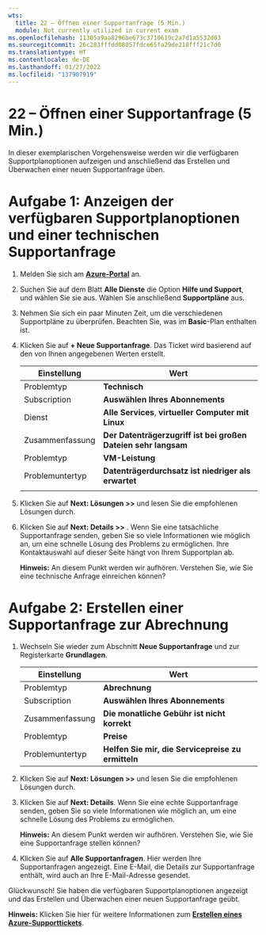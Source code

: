 ```yaml
---
wts:
  title: 22 – Öffnen einer Supportanfrage (5 Min.)
  module: Not currently utilized in current exam
ms.openlocfilehash: 11305a9aa8296be673c3710619c2a7d1a5532d03
ms.sourcegitcommit: 26c283fffdd08057fdce65fa29de218fff21c7d0
ms.translationtype: HT
ms.contentlocale: de-DE
ms.lasthandoff: 01/27/2022
ms.locfileid: "137907919"
---
```

# <a name="22---open-a-support-request-5-min"></a>22 – Öffnen einer Supportanfrage (5 Min.)

In dieser exemplarischen Vorgehensweise werden wir die verfügbaren Supportplanoptionen aufzeigen und anschließend das Erstellen und Überwachen einer neuen Supportanfrage üben.

# <a name="task-1-view-available-support-plan-options-and-a-technical-support-request"></a>Aufgabe 1: Anzeigen der verfügbaren Supportplanoptionen und einer technischen Supportanfrage

1. Melden Sie sich am [**Azure-Portal**](https://portal.azure.com) an.

2. Suchen Sie auf dem Blatt **Alle Dienste** die Option **Hilfe und Support**, und wählen Sie sie aus. Wählen Sie anschließend **Supportpläne** aus.

3. Nehmen Sie sich ein paar Minuten Zeit, um die verschiedenen Supportpläne zu überprüfen. Beachten Sie, was im **Basic**-Plan enthalten ist. 

4. Klicken Sie auf **+ Neue Supportanfrage**. Das Ticket wird basierend auf den von Ihnen angegebenen Werten erstellt. 

    | Einstellung | Wert|
    |----|--------|
    | Problemtyp| **Technisch** |
    | Subscription | **Auswählen Ihres Abonnements** |
    | Dienst | **Alle Services**, **virtueller Computer mit Linux** |
    | Zusammenfassung | **Der Datenträgerzugriff ist bei großen Dateien sehr langsam** |
    | Problemtyp | **VM-Leistung** |
    | Problemuntertyp | **Datenträgerdurchsatz ist niedriger als erwartet** |    
    | | |

5. Klicken Sie auf **Next: Lösungen >>** und lesen Sie die empfohlenen Lösungen durch.

6. Klicken Sie auf **Next: Details >>** . Wenn Sie eine tatsächliche Supportanfrage senden, geben Sie so viele Informationen wie möglich an, um eine schnelle Lösung des Problems zu ermöglichen. Ihre Kontaktauswahl auf dieser Seite hängt von Ihrem Supportplan ab. 

    **Hinweis:** An diesem Punkt werden wir aufhören. Verstehen Sie, wie Sie eine technische Anfrage einreichen können?

# <a name="task-2-create-a-billing-support-request"></a>Aufgabe 2: Erstellen einer Supportanfrage zur Abrechnung

1. Wechseln Sie wieder zum Abschnitt **Neue Supportanfrage** und zur Registerkarte **Grundlagen**. 

    | Einstellung | Wert|
    |----|--------|
    | Problemtyp| **Abrechnung** |
    | Subscription | **Auswählen Ihres Abonnements** |
    | Zusammenfassung | **Die monatliche Gebühr ist nicht korrekt** |
    | Problemtyp | **Preise** |
    | Problemuntertyp | **Helfen Sie mir, die Servicepreise zu ermitteln** |    

2. Klicken Sie auf **Next: Lösungen >>** und lesen Sie die empfohlenen Lösungen durch.

3. Klicken Sie auf **Next: Details**.  Wenn Sie eine echte Supportanfrage senden, geben Sie so viele Informationen wie möglich an, um eine schnelle Lösung des Problems zu ermöglichen. 

    **Hinweis:** An diesem Punkt werden wir aufhören. Verstehen Sie, wie Sie eine Supportanfrage stellen können?

4. Klicken Sie auf **Alle Supportanfragen**. Hier werden Ihre Supportanfragen angezeigt. Eine E-Mail, die Details zur Supportanfrage enthält, wird auch an Ihre E-Mail-Adresse gesendet.

Glückwunsch! Sie haben die verfügbaren Supportplanoptionen angezeigt und das Erstellen und Überwachen einer neuen Supportanfrage geübt.

**Hinweis:** Klicken Sie hier für weitere Informationen zum [**Erstellen eines Azure-Supporttickets**](https://azure.microsoft.com/en-us/support/create-ticket).

